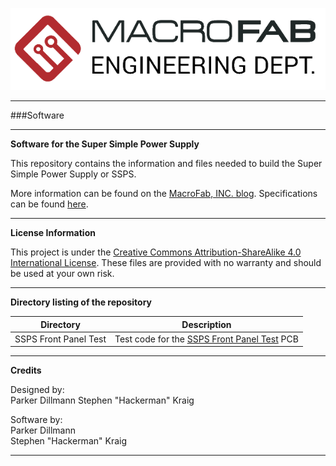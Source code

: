 ![MF_ED_Logo](MacroFab_ED_600px.png)
***
###Software
***
**Software for the Super Simple Power Supply**

This repository contains the information and files needed to build the Super Simple Power Supply or SSPS. 

More information can be found on the [MacroFab, INC. blog](https://macrofab.com/blog/tag/ssps/). Specifications can be found [here](https://macrofab.com/blog/super-simple-power-supply-ssps-design-part-1/).

***
**License Information**

This project is under the [Creative Commons Attribution-ShareAlike 4.0 International License](LICENSE.md). These files are provided with no warranty and should be used at your own risk. 

***
**Directory listing of the repository**

| Directory | Description |
|---|---|
| SSPS Front Panel Test | Test code for the [SSPS Front Panel Test](https://github.com/MacroFab/SSPS/tree/master/Hardware/SSPS%20Front%20Panel%20Test) PCB | 

***
**Credits**

Designed by:   
Parker Dillmann 
Stephen "Hackerman" Kraig 

Software by:   
Parker Dillmann  
Stephen "Hackerman" Kraig 

***